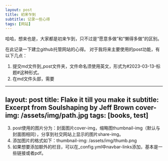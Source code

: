 ```yaml
---
layout: post
title: 初来乍到
subtitle: 记录一些心得
tags: [网站]
---
```


哈哈，想来也是，大家都是初来乍到，只不过是“愿意多做”和“懒得多做”的区别。

在此记录一下建立github托管网站的心得。
对于我将来主要使用的post功能，有以下几点：
1. 提交md文件到_post文件夹，文件命名须使用英文，形式为#2023-03-13-标题#这种形式。
2. 在md文件头部，需要
---
layout: post
title: Flake it till you make it
subtitle: Excerpt from Soulshaping by Jeff Brown
cover-img: /assets/img/path.jpg
tags: [books, test]
---
3. post使用的图片分为：封面图片cover-img，缩略图thumbnail-img（默认与封面图相同），分享到社交网站上显示的图片share-img。
4. 添加图片的格式如下：thumbnail-img: /assets/img/thumb.png
5. 如果想要添加额外的栏目，可以在_config.yml中navbar-links添加，基本是一些链接或者pdf。
